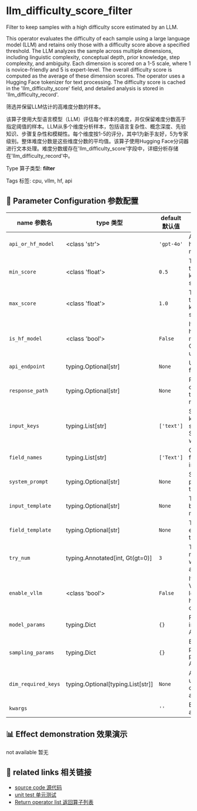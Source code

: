 # llm_difficulty_score_filter

Filter to keep samples with a high difficulty score estimated by an LLM.

This operator evaluates the difficulty of each sample using a large language model (LLM) and retains only those with a difficulty score above a specified threshold. The LLM analyzes the sample across multiple dimensions, including linguistic complexity, conceptual depth, prior knowledge, step complexity, and ambiguity. Each dimension is scored on a 1-5 scale, where 1 is novice-friendly and 5 is expert-level. The overall difficulty score is computed as the average of these dimension scores. The operator uses a Hugging Face tokenizer for text processing. The difficulty score is cached in the 'llm_difficulty_score' field, and detailed analysis is stored in 'llm_difficulty_record'.

筛选并保留LLM估计的高难度分数的样本。

该算子使用大型语言模型（LLM）评估每个样本的难度，并仅保留难度分数高于指定阈值的样本。LLM从多个维度分析样本，包括语言复杂性、概念深度、先验知识、步骤复杂性和模糊性。每个维度按1-5的评分，其中1为新手友好，5为专家级别。整体难度分数是这些维度分数的平均值。该算子使用Hugging Face分词器进行文本处理。难度分数缓存在'llm_difficulty_score'字段中，详细分析存储在'llm_difficulty_record'中。

Type 算子类型: **filter**

Tags 标签: cpu, vllm, hf, api

## 🔧 Parameter Configuration 参数配置
| name 参数名 | type 类型 | default 默认值 | desc 说明 |
|--------|------|--------|------|
| `api_or_hf_model` | <class 'str'> | `'gpt-4o'` | API or huggingface model name. |
| `min_score` | <class 'float'> | `0.5` | The min score threshold to keep the sample. |
| `max_score` | <class 'float'> | `1.0` | The max score threshold to keep the sample. |
| `is_hf_model` | <class 'bool'> | `False` | If true, use huggingface model. Otherwise, use API. |
| `api_endpoint` | typing.Optional[str] | `None` | URL endpoint for the API. |
| `response_path` | typing.Optional[str] | `None` | Path to extract content from the API response. |
| `input_keys` | typing.List[str] | `['text']` | Sub set of keys in the sample. Support data with |
| `field_names` | typing.List[str] | `['Text']` | Corresponding field names for input keys. |
| `system_prompt` | typing.Optional[str] | `None` | System prompt for the task. |
| `input_template` | typing.Optional[str] | `None` | Template for building the model input. |
| `field_template` | typing.Optional[str] | `None` | Template for each field in the prompt. |
| `try_num` | typing.Annotated[int, Gt(gt=0)] | `3` | The number of retry attempts when there is an API |
| `enable_vllm` | <class 'bool'> | `False` | If true, use VLLM for loading hugging face or |
| `model_params` | typing.Dict | `{}` | Parameters for initializing the API model. |
| `sampling_params` | typing.Dict | `{}` | Extra parameters passed to the API call. |
| `dim_required_keys` | typing.Optional[typing.List[str]] | `None` | A list of keys used to calculate the average |
| `kwargs` |  | `''` | Extra keyword arguments. |

## 📊 Effect demonstration 效果演示
not available 暂无

## 🔗 related links 相关链接
- [source code 源代码](../../../data_juicer/ops/filter/llm_difficulty_score_filter.py)
- [unit test 单元测试](../../../tests/ops/filter/test_llm_difficulty_score_filter.py)
- [Return operator list 返回算子列表](../../Operators.md)